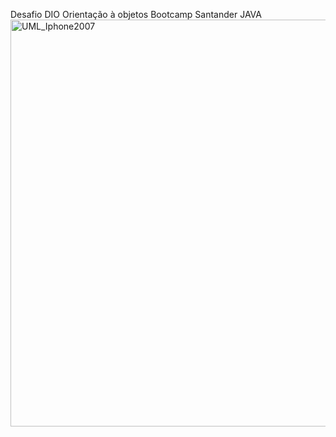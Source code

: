Desafio DIO Orientação à objetos Bootcamp Santander JAVA
<img width="651" alt="UML_Iphone2007" src="https://github.com/cindyjelinsky/iphone2007-uml-desafioDIO/assets/84109514/8849eeab-9592-4ed8-9a4c-d765bd363389">
